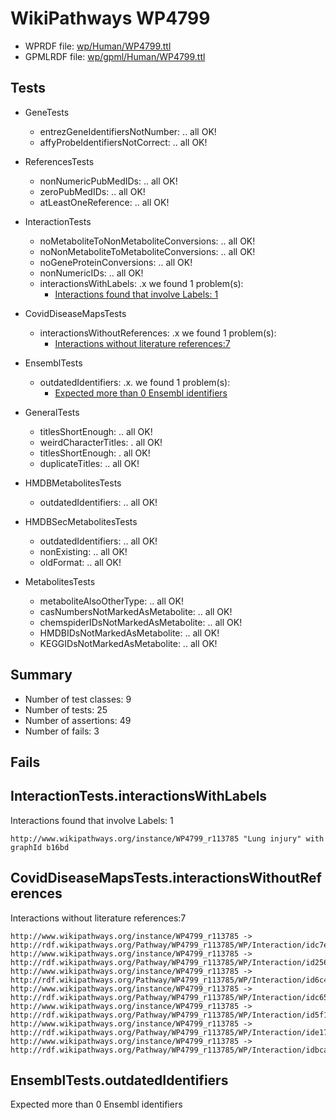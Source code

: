 # WikiPathways WP4799

* WPRDF file: [wp/Human/WP4799.ttl](../wp/Human/WP4799.ttl)
* GPMLRDF file: [wp/gpml/Human/WP4799.ttl](../wp/gpml/Human/WP4799.ttl)

## Tests

* GeneTests
    * entrezGeneIdentifiersNotNumber: .. all OK!
    * affyProbeIdentifiersNotCorrect: .. all OK!

* ReferencesTests
    * nonNumericPubMedIDs: .. all OK!
    * zeroPubMedIDs: .. all OK!
    * atLeastOneReference: .. all OK!

* InteractionTests
    * noMetaboliteToNonMetaboliteConversions: .. all OK!
    * noNonMetaboliteToMetaboliteConversions: .. all OK!
    * noGeneProteinConversions: .. all OK!
    * nonNumericIDs: .. all OK!
    * interactionsWithLabels: .x we found 1 problem(s):
        * [Interactions found that involve Labels: 1](#630d2678)

* CovidDiseaseMapsTests
    * interactionsWithoutReferences: .x we found 1 problem(s):
        * [Interactions without literature references:7](#aee88f59)

* EnsemblTests
    * outdatedIdentifiers: .x. we found 1 problem(s):
        * [Expected more than 0 Ensembl identifiers](#f44398b7)

* GeneralTests
    * titlesShortEnough: .. all OK!
    * weirdCharacterTitles: . all OK!
    * titlesShortEnough: . all OK!
    * duplicateTitles: .. all OK!

* HMDBMetabolitesTests
    * outdatedIdentifiers: .. all OK!

* HMDBSecMetabolitesTests
    * outdatedIdentifiers: .. all OK!
    * nonExisting: .. all OK!
    * oldFormat: .. all OK!

* MetabolitesTests
    * metaboliteAlsoOtherType: .. all OK!
    * casNumbersNotMarkedAsMetabolite: .. all OK!
    * chemspiderIDsNotMarkedAsMetabolite: .. all OK!
    * HMDBIDsNotMarkedAsMetabolite: .. all OK!
    * KEGGIDsNotMarkedAsMetabolite: .. all OK!

## Summary

* Number of test classes: 9
* Number of tests: 25
* Number of assertions: 49
* Number of fails: 3

## Fails

<a name="630d2678" />

## InteractionTests.interactionsWithLabels

Interactions found that involve Labels: 1
```
http://www.wikipathways.org/instance/WP4799_r113785 "Lung injury" with graphId b16bd

```
<a name="aee88f59" />

## CovidDiseaseMapsTests.interactionsWithoutReferences

Interactions without literature references:7
```
http://www.wikipathways.org/instance/WP4799_r113785 -> http://rdf.wikipathways.org/Pathway/WP4799_r113785/WP/Interaction/idc7eb7b47
http://www.wikipathways.org/instance/WP4799_r113785 -> http://rdf.wikipathways.org/Pathway/WP4799_r113785/WP/Interaction/id2567d541
http://www.wikipathways.org/instance/WP4799_r113785 -> http://rdf.wikipathways.org/Pathway/WP4799_r113785/WP/Interaction/id6c434c1e
http://www.wikipathways.org/instance/WP4799_r113785 -> http://rdf.wikipathways.org/Pathway/WP4799_r113785/WP/Interaction/idc652beda
http://www.wikipathways.org/instance/WP4799_r113785 -> http://rdf.wikipathways.org/Pathway/WP4799_r113785/WP/Interaction/id5f17221c
http://www.wikipathways.org/instance/WP4799_r113785 -> http://rdf.wikipathways.org/Pathway/WP4799_r113785/WP/Interaction/ide171a636
http://www.wikipathways.org/instance/WP4799_r113785 -> http://rdf.wikipathways.org/Pathway/WP4799_r113785/WP/Interaction/idbca35504

```
<a name="f44398b7" />

## EnsemblTests.outdatedIdentifiers

Expected more than 0 Ensembl identifiers
